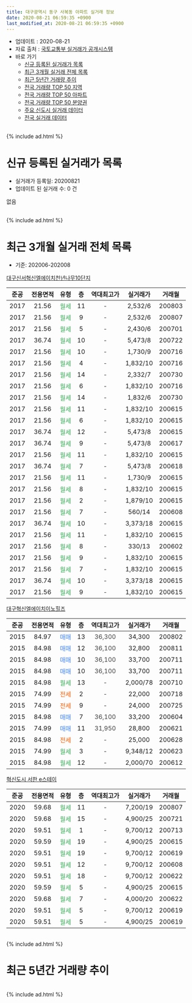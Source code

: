 ```yaml
---
title: 대구광역시 동구 사복동 아파트 실거래 정보
date: 2020-08-21 06:59:35 +0900
last_modified_at: 2020-08-21 06:59:35 +0900
---
```


* 업데이트 : 2020-08-21
* 자료 출처 : [국토교통부 실거래가 공개시스템](http://rt.molit.go.kr)
* 바로 가기
    * [신규 등록된 실거래가 목록](#신규-등록된-실거래가-목록)
    * [최근 3개월 실거래 전체 목록](#최근-3개월-실거래-전체-목록)
    * [최근 5년간 거래량 추이](#최근-5년간-거래량-추이)
    * [전국 거래량 TOP 50 지역](https://inasie.github.io/apt-trade-info/최근-3개월-전국에서-가장-거래가-많이-발생한-지역)
    * [전국 거래량 TOP 50 아파트](https://inasie.github.io/apt-trade-info/최근-3개월-전국에서-가장-거래가-많이-발생한-아파트)
    * [전국 거래량 TOP 50 분양권](https://inasie.github.io/apt-trade-info/최근-3개월-전국에서-가장-거래가-많이-발생한-분양권)
    * [주요 신도시 실거래 데이터](https://inasie.github.io/apt-trade-info/주요-신도시)
    * [전국 실거래 데이터](https://inasie.github.io/apt-trade-info/전국)
<br>
{% include ad.html %}
<br>

# 신규 등록된 실거래가 목록
* 실거래가 등록일: 20200821
* 업데이트 된 실거래 수: 0 건

없음

<br>
{% include ad.html %}
<br>

# 최근 3개월 실거래 전체 목록
* 기준: 202006-202008


[대구신서혁신엘에이치천년나무10단지](https://search.naver.com/search.naver?query=%EB%8C%80%EA%B5%AC%EA%B4%91%EC%97%AD%EC%8B%9C+%EB%8F%99%EA%B5%AC+%EC%82%AC%EB%B3%B5%EB%8F%99+%EB%8C%80%EA%B5%AC%EC%8B%A0%EC%84%9C%ED%98%81%EC%8B%A0%EC%97%98%EC%97%90%EC%9D%B4%EC%B9%98%EC%B2%9C%EB%85%84%EB%82%98%EB%AC%B410%EB%8B%A8%EC%A7%80)

|준공|전용면적|유형|층|역대최고가|실거래가|거래월|
|:---:|:---:|:---:|:---:|:---:|:---:|:---:|
|2017|21.56|<span style="color:#34a853">월세</span>|11|<span style="color:#444444">-</span>|2,532/6|200803|
|2017|21.56|<span style="color:#34a853">월세</span>|9|<span style="color:#444444">-</span>|2,532/6|200807|
|2017|21.56|<span style="color:#34a853">월세</span>|5|<span style="color:#444444">-</span>|2,430/6|200701|
|2017|36.74|<span style="color:#34a853">월세</span>|10|<span style="color:#444444">-</span>|5,473/8|200722|
|2017|21.56|<span style="color:#34a853">월세</span>|10|<span style="color:#444444">-</span>|1,730/9|200716|
|2017|21.56|<span style="color:#34a853">월세</span>|4|<span style="color:#444444">-</span>|1,832/10|200716|
|2017|21.56|<span style="color:#34a853">월세</span>|14|<span style="color:#444444">-</span>|2,332/7|200730|
|2017|21.56|<span style="color:#34a853">월세</span>|6|<span style="color:#444444">-</span>|1,832/10|200716|
|2017|21.56|<span style="color:#34a853">월세</span>|14|<span style="color:#444444">-</span>|1,832/6|200730|
|2017|21.56|<span style="color:#34a853">월세</span>|11|<span style="color:#444444">-</span>|1,832/10|200615|
|2017|21.56|<span style="color:#34a853">월세</span>|6|<span style="color:#444444">-</span>|1,832/10|200615|
|2017|36.74|<span style="color:#34a853">월세</span>|12|<span style="color:#444444">-</span>|5,473/8|200615|
|2017|36.74|<span style="color:#34a853">월세</span>|9|<span style="color:#444444">-</span>|5,473/8|200617|
|2017|21.56|<span style="color:#34a853">월세</span>|11|<span style="color:#444444">-</span>|1,832/10|200615|
|2017|36.74|<span style="color:#34a853">월세</span>|7|<span style="color:#444444">-</span>|5,473/8|200618|
|2017|21.56|<span style="color:#34a853">월세</span>|11|<span style="color:#444444">-</span>|1,730/9|200615|
|2017|21.56|<span style="color:#34a853">월세</span>|8|<span style="color:#444444">-</span>|1,832/10|200615|
|2017|21.56|<span style="color:#34a853">월세</span>|2|<span style="color:#444444">-</span>|1,879/10|200615|
|2017|21.56|<span style="color:#34a853">월세</span>|7|<span style="color:#444444">-</span>|560/14|200608|
|2017|36.74|<span style="color:#34a853">월세</span>|10|<span style="color:#444444">-</span>|3,373/18|200615|
|2017|21.56|<span style="color:#34a853">월세</span>|11|<span style="color:#444444">-</span>|1,832/10|200615|
|2017|21.56|<span style="color:#34a853">월세</span>|8|<span style="color:#444444">-</span>|330/13|200602|
|2017|21.56|<span style="color:#34a853">월세</span>|9|<span style="color:#444444">-</span>|1,832/10|200615|
|2017|21.56|<span style="color:#34a853">월세</span>|7|<span style="color:#444444">-</span>|1,832/10|200615|
|2017|36.74|<span style="color:#34a853">월세</span>|10|<span style="color:#444444">-</span>|3,373/18|200615|
|2017|21.56|<span style="color:#34a853">월세</span>|9|<span style="color:#444444">-</span>|1,832/10|200615|

[대구혁신엘에이치이노힐즈](https://search.naver.com/search.naver?query=%EB%8C%80%EA%B5%AC%EA%B4%91%EC%97%AD%EC%8B%9C+%EB%8F%99%EA%B5%AC+%EC%82%AC%EB%B3%B5%EB%8F%99+%EB%8C%80%EA%B5%AC%ED%98%81%EC%8B%A0%EC%97%98%EC%97%90%EC%9D%B4%EC%B9%98%EC%9D%B4%EB%85%B8%ED%9E%90%EC%A6%88)

|준공|전용면적|유형|층|역대최고가|실거래가|거래월|
|:---:|:---:|:---:|:---:|:---:|:---:|:---:|
|2015|84.97|<span style="color:#4285f3">매매</span>|13|<span style="color:#444444">36,300</span>|34,300|200802|
|2015|84.98|<span style="color:#4285f3">매매</span>|12|<span style="color:#444444">36,100</span>|32,800|200811|
|2015|84.98|<span style="color:#4285f3">매매</span>|10|<span style="color:#444444">36,100</span>|33,700|200711|
|2015|84.98|<span style="color:#4285f3">매매</span>|10|<span style="color:#444444">36,100</span>|33,700|200711|
|2015|84.98|<span style="color:#34a853">월세</span>|13|<span style="color:#444444">-</span>|2,000/78|200710|
|2015|74.99|<span style="color:#ff5a00">전세</span>|2|<span style="color:#444444">-</span>|22,000|200718|
|2015|74.99|<span style="color:#ff5a00">전세</span>|9|<span style="color:#444444">-</span>|24,000|200725|
|2015|84.98|<span style="color:#4285f3">매매</span>|7|<span style="color:#444444">36,100</span>|33,200|200604|
|2015|74.99|<span style="color:#4285f3">매매</span>|11|<span style="color:#444444">31,950</span>|28,800|200621|
|2015|84.98|<span style="color:#ff5a00">전세</span>|2|<span style="color:#444444">-</span>|25,000|200628|
|2015|74.99|<span style="color:#34a853">월세</span>|3|<span style="color:#444444">-</span>|9,348/12|200623|
|2015|84.98|<span style="color:#34a853">월세</span>|12|<span style="color:#444444">-</span>|2,000/70|200612|

[혁신도시 서한 e스테이](https://search.naver.com/search.naver?query=%EB%8C%80%EA%B5%AC%EA%B4%91%EC%97%AD%EC%8B%9C+%EB%8F%99%EA%B5%AC+%EC%82%AC%EB%B3%B5%EB%8F%99+%ED%98%81%EC%8B%A0%EB%8F%84%EC%8B%9C+%EC%84%9C%ED%95%9C+e%EC%8A%A4%ED%85%8C%EC%9D%B4)

|준공|전용면적|유형|층|역대최고가|실거래가|거래월|
|:---:|:---:|:---:|:---:|:---:|:---:|:---:|
|2020|59.68|<span style="color:#34a853">월세</span>|11|<span style="color:#444444">-</span>|7,200/19|200807|
|2020|59.68|<span style="color:#34a853">월세</span>|15|<span style="color:#444444">-</span>|4,900/25|200721|
|2020|59.51|<span style="color:#34a853">월세</span>|1|<span style="color:#444444">-</span>|9,700/12|200713|
|2020|59.59|<span style="color:#34a853">월세</span>|19|<span style="color:#444444">-</span>|4,900/25|200615|
|2020|59.51|<span style="color:#34a853">월세</span>|19|<span style="color:#444444">-</span>|9,700/12|200619|
|2020|59.51|<span style="color:#34a853">월세</span>|12|<span style="color:#444444">-</span>|9,700/12|200608|
|2020|59.51|<span style="color:#34a853">월세</span>|18|<span style="color:#444444">-</span>|9,700/12|200622|
|2020|59.59|<span style="color:#34a853">월세</span>|5|<span style="color:#444444">-</span>|4,900/25|200615|
|2020|59.68|<span style="color:#34a853">월세</span>|7|<span style="color:#444444">-</span>|4,000/20|200622|
|2020|59.51|<span style="color:#34a853">월세</span>|5|<span style="color:#444444">-</span>|9,700/12|200619|
|2020|59.51|<span style="color:#34a853">월세</span>|5|<span style="color:#444444">-</span>|4,900/25|200619|


<br>
{% include ad.html %}
<br>

# 최근 5년간 거래량 추이


<div style="width:100%;">
    <canvas id="deal_progress" height="200"></canvas>
</div>

<script>
new Chart(document.getElementById("deal_progress"), {
    type: 'line',
    data: {
        labels: ['201508','201509','201510','201511','201512','201601','201602','201603','201604','201605','201606','201607','201608','201609','201610','201611','201612','201701','201702','201703','201704','201705','201706','201707','201708','201709','201710','201711','201712','201801','201802','201803','201804','201805','201806','201807','201808','201809','201810','201811','201812','201901','201902','201903','201904','201905','201906','201907','201908','201909','201910','201911','201912','202001','202002','202003','202004','202005','202006','202007','202008'],
        datasets: [{
            label: '매매',
            pointRadius: 1,
            data: [0, 0, 0, 0, 0, 3, 2, 1, 1, 1, 3, 5, 0, 2, 3, 2, 0, 0, 0, 3, 2, 0, 1, 3, 4, 4, 1, 1, 0, 4, 7, 3, 5, 1, 2, 5, 0, 0, 3, 4, 2, 1, 3, 2, 0, 2, 4, 6, 4, 2, 4, 3, 4, 0, 8, 3, 5, 3, 2, 2, 2],
            borderColor: "rgba(255, 201, 14, 1)",
            backgroundColor: "rgba(255, 201, 14, 0.5)",
            fill: false,
            lineTension: 0
        },{
            label: '전월세',
            pointRadius: 1,
            data: [0, 0, 0, 0, 2, 12, 24, 15, 14, 12, 8, 4, 3, 5, 2, 8, 4, 22, 34, 7, 1, 2, 14, 13, 5, 13, 4, 3, 4, 9, 7, 27, 18, 2, 24, 14, 7, 5, 21, 9, 11, 13, 46, 10, 3, 20, 12, 24, 15, 16, 2, 8, 12, 9, 39, 32, 13, 6, 28, 12, 3],
            borderColor: "rgba(0, 141, 185, 1)",
            backgroundColor: "rgba(0, 141, 185, 0.5)",
            fill: false,
            lineTension: 0
        }
        ]
    },
    options: {
        responsive: true,
        title: {
            display: false
        },
        tooltips: {
            mode: 'index',
            intersect: false
        },
        hover: {
            mode: 'nearest',
            intersect: true
        },
        scales: {
            xAxes: [{
                display: true,
                scaleLabel: {
                    display: true,
                    labelString: '년/월'
                }
            }],
            yAxes: [{
                display: true,
                ticks: {
                    suggestedMin: 0,
                },
                scaleLabel: {
                    display: true,
                    labelString: '실거래 수'
                }
            }]
        }
    }
});

</script>


<br>
{% include ad.html %}
<br>

